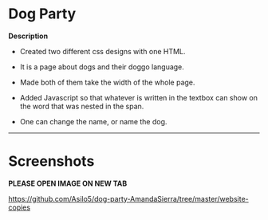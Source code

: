
# Dog Party

**Description**

- Created two different css designs with one HTML.

- It is a page about dogs and their doggo language.

- Made both of them take the width of the whole page.

- Added Javascript so that whatever is written in the textbox can show on the word that was nested in the span.

- One can change the name, or name the dog.

<hr>

# Screenshots

**PLEASE OPEN IMAGE ON NEW TAB**

https://github.com/Asilo5/dog-party-AmandaSierra/tree/master/website-copies




